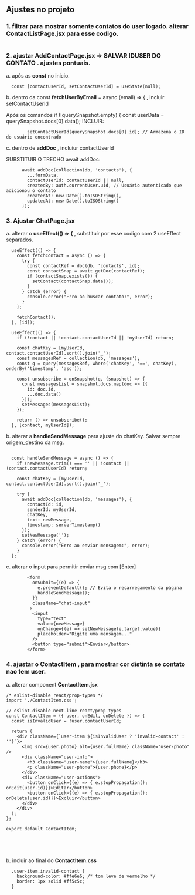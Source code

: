 ## Ajustes no projeto 


### 1. filtrar para mostrar somente contatos do user logado.  alterar **ContactListPage.jsx**  para esse codigo.

```
```


### 2. ajustar   **AddContactPage.jsx**  =>  SALVAR IDUSER DO CONTATO  . ajustes pontuais.

a. após as **const** no inicio. 
```
  const [contactUserId, setContactUserId] = useState(null);
```

b.   dentro da   const **fetchUserByEmail** = async (email) => {  , incluir setContactUserId

Após os comandos 
      if (!querySnapshot.empty) {
        const userData = querySnapshot.docs[0].data();
INCLUIR:
```
        setContactUserId(querySnapshot.docs[0].id); // Armazena o ID do usuário encontrado
```
c.  dentro de **addDoc** , incluiur contactUserId

SUBSTITUIR O TRECHO await addDoc:

```
      await addDoc(collection(db, 'contacts'), {
        ...formData,
        contactUserId: contactUserId || null, 
        createdBy: auth.currentUser.uid, // Usuário autenticado que adicionou o contato
        createdAt: new Date().toISOString(),
        updatedAt: new Date().toISOString()
      });
```


### 3. Ajustar **ChatPage.jsx** 

a. alterar o   **useEffect(() => {**  , substituir por esse codigo com 2 useEffect separados.


```
  useEffect(() => {
    const fetchContact = async () => {
      try {
        const contactRef = doc(db, 'contacts', id);
        const contactSnap = await getDoc(contactRef);
        if (contactSnap.exists()) {
          setContact(contactSnap.data());
        }
      } catch (error) {
        console.error("Erro ao buscar contato:", error);
      }
    };
  
    fetchContact();
  }, [id]);

  useEffect(() => {
    if (!contact || !contact.contactUserId || !myUserId) return;
  
    const chatKey = [myUserId, contact.contactUserId].sort().join('_');
    const messagesRef = collection(db, 'messages');
    const q = query(messagesRef, where('chatKey', '==', chatKey), orderBy('timestamp', 'asc'));
  
    const unsubscribe = onSnapshot(q, (snapshot) => {
      const messagesList = snapshot.docs.map(doc => ({
        id: doc.id,
        ...doc.data()
      }));
      setMessages(messagesList);
    });
  
    return () => unsubscribe();
  }, [contact, myUserId]);
```

b. alterar a **handleSendMessage**  para ajuste do chatKey. Salvar sempre origem_destino da msg.

```
  
  const handleSendMessage = async () => {
    if (newMessage.trim() === '' || !contact || !contact.contactUserId) return;

    const chatKey = [myUserId, contact.contactUserId].sort().join('_');

    try {
      await addDoc(collection(db, 'messages'), {
        contactId: id,
        senderId: myUserId,
        chatKey,
        text: newMessage,
        timestamp: serverTimestamp()
      });
      setNewMessage('');
    } catch (error) {
      console.error("Erro ao enviar mensagem:", error);
    }
  };

```

c.  alterar o input  para permitir enviar msg com [Enter]

```
        <form 
          onSubmit={(e) => {
            e.preventDefault(); // Evita o recarregamento da página
            handleSendMessage();
          }} 
          className="chat-input"
         >
          <input 
            type="text" 
            value={newMessage} 
            onChange={(e) => setNewMessage(e.target.value)} 
            placeholder="Digite uma mensagem..."
          />
          <button type="submit">Enviar</button>
        </form>
```


### 4. ajustar o ContactItem , para mostrar cor distinta se contato nao tem user.

a. alterar component **ContactItem.jsx**
```
/* eslint-disable react/prop-types */
import './ContactItem.css';

// eslint-disable-next-line react/prop-types
const ContactItem = ({ user, onEdit, onDelete }) => {
  const isInvalidUser = !user.contactUserId;

  return (
    <div className={`user-item ${isInvalidUser ? 'invalid-contact' : ''}`}>
      <img src={user.photo} alt={user.fullName} className="user-photo" />
      <div className="user-info">
        <h3 className="user-name">{user.fullName}</h3>
        <p className="user-phone">{user.phone}</p>
      </div>
      <div className="user-actions">
        <button onClick={(e) => { e.stopPropagation(); onEdit(user.id)}}>Editar</button>
        <button onClick={(e) => { e.stopPropagation(); onDelete(user.id)}}>Excluir</button>
      </div>
    </div>
  );
};

export default ContactItem;





```

b. incluir ao final do **ContactItem.css**


```
  .user-item.invalid-contact {
    background-color: #ffe6e6; /* tom leve de vermelho */
    border: 1px solid #ff5c5c;
  }
```
  
